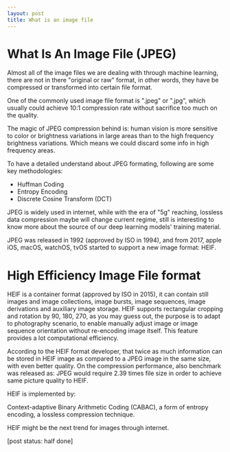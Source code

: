 ```yaml
---
layout: post
title: What is an image file
---
```


# What Is An Image File (JPEG)

Almost all of the image files we are dealing with through machine learning, there are not in there "original or raw" format, in other words, they have be compressed or transformed into certain file format.

One of the commonly used image file format is ".jpeg" or ".jpg", which usually could achieve 10:1 compression rate without sacrifice too much on the quality.

The magic of JPEG compression behind is: human vision is more sensitive to color or brightness variations in large areas than to the high frequency brightness variations. Which means we could discard some info in high frequency areas.

To have a detailed understand about JPEG formating, following are some key methodologies: 

* Huffman Coding
* Entropy Encoding
* Discrete Cosine Transform (DCT)

JPEG is widely used in internet, while with the era of "5g" reaching, lossless data compression maybe will change current regime, still is interesting to know more about the source of our deep learning models' training material.

JPEG was released in 1992 (approved by ISO in 1994), and from 2017, apple iOS, macOS, watchOS, tvOS started to support a new image format: HEIF.

# High Efficiency Image File format

HEIF is a container format (approved by ISO in 2015), it can contain still images and image collections, image bursts, image sequences, image derivations and auxiliary image storage. HEIF supports rectangular cropping and rotation by 90, 180, 270, as you may guess out, the purpose is to adapt to photography scenario, to enable manually adjust image or image sequence orientation without re-encoding image itself. This feature provides a lot computational efficiency.

According to the HEIF format developer, that twice as much information can be stored in HEIF image as compared to a JPEG image in the same size, with even better quality. On the compression performance, also benchmark was released as: JPEG would require 2.39 times file size in order to achieve same picture quality to HEIF.

HEIF is implemented by:

Context-adaptive Binary Arithmetic Coding (CABAC), a form of entropy encoding, a lossless compression technique.

HEIF might be the next trend for images through internet.

[post status: half done]